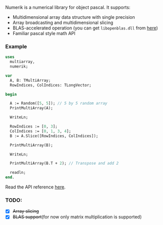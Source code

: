 Numerik is a numerical library for object pascal. It supports:
- Multidimensional array data structure with single precision
- Array broadcasting and multidimensional slicing
- BLAS-accelerated operation (you can get `libopenblas.dll` from [here](https://github.com/xianyi/OpenBLAS/releases))
- Familiar pascal style math API

### Example
```pascal
uses
  multiarray,
  numerik;

var
  A, B: TMultiArray;
  RowIndices, ColIndices: TLongVector;

begin

  A := Random([5, 5]); // 5 by 5 random array
  PrintMultiArray(A);

  WriteLn;

  RowIndices := [0, 3];
  ColIndices := [0, 1, 3, 4];
  B := A.Slice([RowIndices, ColIndices]);

  PrintMultiArray(B);

  WriteLn;

  PrintMultiArray(B.T + 2); // Transpose and add 2

  readln;
end.      
```

Read the API reference [here](http://ariaghora.github.io/numerik).

### TODO:
- [x] ~~Array slicing~~
- [x] ~~BLAS support~~(for now only matrix multiplication is supported)
